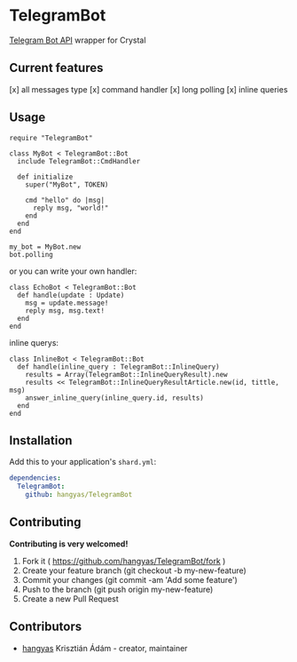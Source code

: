 # TelegramBot

[Telegram Bot API](https://core.telegram.org/bots/api) wrapper for Crystal

## Current features

 [x] all messages type
 [x] command handler
 [x] long polling
 [x] inline queries

## Usage


```crystal
require "TelegramBot"

class MyBot < TelegramBot::Bot
  include TelegramBot::CmdHandler

  def initialize
    super("MyBot", TOKEN)

    cmd "hello" do |msg|
      reply msg, "world!"
    end
  end
end

my_bot = MyBot.new
bot.polling
```

or you can write your own handler:

```crystal
class EchoBot < TelegramBot::Bot
  def handle(update : Update)
    msg = update.message!
    reply msg, msg.text!
  end
end
```

inline querys:

```crystal
class InlineBot < TelegramBot::Bot
  def handle(inline_query : TelegramBot::InlineQuery)
    results = Array(TelegramBot::InlineQueryResult).new
    results << TelegramBot::InlineQueryResultArticle.new(id, tittle, msg) 
    answer_inline_query(inline_query.id, results)
  end
end
```

## Installation

Add this to your application's `shard.yml`:

```yaml
dependencies:
  TelegramBot:
    github: hangyas/TelegramBot
```


## Contributing

__Contributing is very welcomed!__

1. Fork it ( https://github.com/hangyas/TelegramBot/fork )
2. Create your feature branch (git checkout -b my-new-feature)
3. Commit your changes (git commit -am 'Add some feature')
4. Push to the branch (git push origin my-new-feature)
5. Create a new Pull Request

## Contributors

- [hangyas](https://github.com/hangyas) Krisztián Ádám - creator, maintainer

